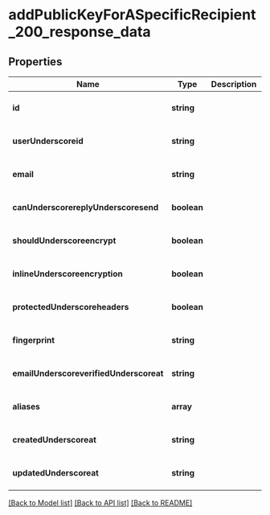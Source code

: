 # addPublicKeyForASpecificRecipient_200_response_data

## Properties
Name | Type | Description | Notes
------------ | ------------- | ------------- | -------------
**id** | **string** |  | [optional] [default to null]
**userUnderscoreid** | **string** |  | [optional] [default to null]
**email** | **string** |  | [optional] [default to null]
**canUnderscorereplyUnderscoresend** | **boolean** |  | [optional] [default to null]
**shouldUnderscoreencrypt** | **boolean** |  | [optional] [default to null]
**inlineUnderscoreencryption** | **boolean** |  | [optional] [default to null]
**protectedUnderscoreheaders** | **boolean** |  | [optional] [default to null]
**fingerprint** | **string** |  | [optional] [default to null]
**emailUnderscoreverifiedUnderscoreat** | **string** |  | [optional] [default to null]
**aliases** | **array** |  | [optional] [default to null]
**createdUnderscoreat** | **string** |  | [optional] [default to null]
**updatedUnderscoreat** | **string** |  | [optional] [default to null]

[[Back to Model list]](../README.md#documentation-for-models) [[Back to API list]](../README.md#documentation-for-api-endpoints) [[Back to README]](../README.md)



